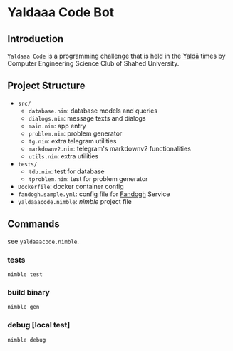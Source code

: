 ﻿# Yaldaaa Code Bot

## Introduction
`Yaldaaa Code` is a programming challenge that is held in the [Yaldā](https://en.wikipedia.org/wiki/Yald%C4%81_Night) times by Computer Engineering Science Club of Shahed University.

## Project Structure

- `src/`
  - `database.nim`: database models and queries
  - `dialogs.nim`: message texts and dialogs
  - `main.nim`: app entry
  - `problem.nim`: problem generator
  - `tg.nim`: extra telegram utilities
  - `markdownv2.nim`: telegram's markdownv2 functionalities
  - `utils.nim`: extra utilities
- `tests/`
  - `tdb.nim`: test for database
  - `tproblem.nim`: test for problem generator
- `Dockerfile`: docker container config
- `fandogh.sample.yml`: config file for [Fandogh](https://www.fandogh.cloud/) Service
- `yaldaaacode.nimble`: *nimble* project file


## Commands
see `yaldaaacode.nimble`.

### tests 
```
nimble test
```

### build binary
```
nimble gen
```

### debug [local test]
```
nimble debug
```
